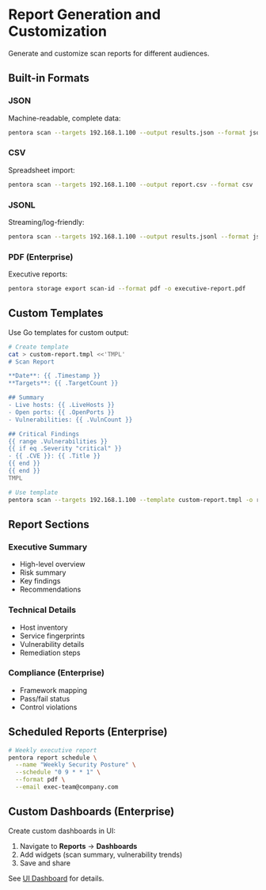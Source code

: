 # Report Generation and Customization

Generate and customize scan reports for different audiences.

## Built-in Formats

### JSON
Machine-readable, complete data:
```bash
pentora scan --targets 192.168.1.100 --output results.json --format json
```

### CSV
Spreadsheet import:
```bash
pentora scan --targets 192.168.1.100 --output report.csv --format csv
```

### JSONL
Streaming/log-friendly:
```bash
pentora scan --targets 192.168.1.100 --output results.jsonl --format jsonl
```

### PDF (Enterprise)
Executive reports:
```bash
pentora storage export scan-id --format pdf -o executive-report.pdf
```

## Custom Templates

Use Go templates for custom output:

```bash
# Create template
cat > custom-report.tmpl <<'TMPL'
# Scan Report

**Date**: {{ .Timestamp }}
**Targets**: {{ .TargetCount }}

## Summary
- Live hosts: {{ .LiveHosts }}
- Open ports: {{ .OpenPorts }}
- Vulnerabilities: {{ .VulnCount }}

## Critical Findings
{{ range .Vulnerabilities }}
{{ if eq .Severity "critical" }}
- {{ .CVE }}: {{ .Title }}
{{ end }}
{{ end }}
TMPL

# Use template
pentora scan --targets 192.168.1.100 --template custom-report.tmpl -o report.md
```

## Report Sections

### Executive Summary
- High-level overview
- Risk summary
- Key findings
- Recommendations

### Technical Details
- Host inventory
- Service fingerprints
- Vulnerability details
- Remediation steps

### Compliance (Enterprise)
- Framework mapping
- Pass/fail status
- Control violations

## Scheduled Reports (Enterprise)

```bash
# Weekly executive report
pentora report schedule \
  --name "Weekly Security Posture" \
  --schedule "0 9 * * 1" \
  --format pdf \
  --email exec-team@company.com
```

## Custom Dashboards (Enterprise)

Create custom dashboards in UI:
1. Navigate to **Reports** → **Dashboards**
2. Add widgets (scan summary, vulnerability trends)
3. Save and share

See [UI Dashboard](/api/ui/dashboard) for details.
